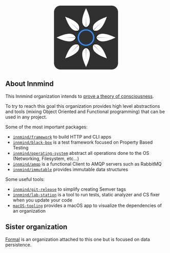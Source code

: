 <p align="center"><img src="https://github.com/innmind/.github/blob/main/logo.svg" width="200px" /></p>

## About Innmind

This Innmind organization intends to [prove a theory of consciousness](https://github.com/Innmind/documentation/blob/master/vision.md).

To try to reach this goal this organization provides high level abstractions and tools (mixing Object Oriented and Functional programming) that can be used in any project.

Some of the most important packages:
- [`innmind/framework`](https://github.com/Innmind/framework) to build HTTP and CLI apps
- [`innmind/black-box`](https://github.com/Innmind/BlackBox) is a test framework focused on Property Based Testing
- [`innmind/operating-system`](https://github.com/Innmind/OperatingSystem) abstract all operations done to the OS (Networking, Filesystem, etc...)
- [`innmind/amqp`](https://github.com/Innmind/AMQP) is a functional Client to AMQP servers such as RabbitMQ
- [`innmind/immutable`](https://github.com/Innmind/Immutable) provides immutable data structures

Some useful tools:
- [`innmind/git-release`](https://github.com/Innmind/GitRelease) to simplify creating Semver tags
- [`innmind/lab-station`](https://github.com/Innmind/LabStation) is a tool to run tests, static analyzer and CS fixer when you update your code
- [`macOS-tooling`](https://github.com/Innmind/macOS-tooling) provides a macOS app to visualize the dependencies of an organization

## Sister organization

[Formal](https://github.com/formal-php) is an organization attached to this one but is focused on data persistence.
